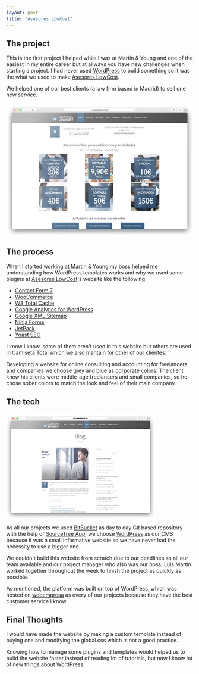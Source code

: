 ```yaml
---
layout: post
title: "Asesores LowCost"
---
```


## The project

This is the first project I helped while I was at Martin & Young and one of the easiest in my entire career but at allways you have new challenges when starting a project. I had never used [WordPress](https://www.wordpress.com) to build something so it was the what we used to make [Asesores LowCost](http://www.asesoreslowcost.com/).

We helped one of our best clients (a law firm based in Madrid) to sell one new service.

<img src="/images/project-asesores-lowcost-1.jpg" alt="Asesores LowCost's Home Page">

## The process

When I started working at Martin & Young my boss helped me understanding how WordPress templates works and why we used some plugins at [Asesores LowCost](http://www.asesoreslowcost.com/)'s website like the following:

<ul>
	<li><a href="https://wordpress.org/plugins/contact-form-7/" target="_blank">Contact Form 7</a></li>
	<li><a href="https://wordpress.org/plugins/woocommerce/" target="_blank">WooCommerce</a></li>
	<li><a href="https://wordpress.org/plugins/w3-total-cache/" target="_blank">W3 Total Cache</a></li>
	<li><a href="https://wordpress.org/plugins/google-analytics-for-wordpress/" target="_blank">Google Analytics for WordPress</a></li>
	<li><a href="https://wordpress.org/plugins/google-sitemap-generator/" target="_blank">Google XML Sitemap</a></li>
	<li><a href="https://wordpress.org/plugins/ninja-forms/" target="_blank">Ninja Forms</a></li>
	<li><a href="https://wordpress.org/plugins/jetpack/" target="_blank">JetPack</a></li>
	<li><a href="https://es.wordpress.org/plugins/wordpress-seo/" target="_blank">Yoast SEO</a></li>
</ul>

I know I know, some of them aren't used in this website but others are used in <a href="http://camisetatotal.com/" target="_blank">Camiseta Total</a> which we also mantain for other of our clientes.

Developing a website for online consulting and accounting for freelancers and companies we choose grey and blue as corporate colors. The client knew his clients were middle-age freelancers and small companies, so he chose sober colors to match the look and feel of their main company.

## The tech

<img class="pull-image--right" src="/images/project-asesores-lowcost-2.jpg" alt="Asesores LowCost's Blog">

As all our projects we used [BitBucket](https://bitbucket.org/) as day to day Git based repository with the help of [SourceTree App](https://www.sourcetreeapp.com/), we choose [WordPress](https://www.wordpress.com) as our CMS because it was a small informative website so we have never had the necessity to use a bigger one.

We couldn't build this website from scratch due to our deadlines so all our team available and our project manager who also was our boss, Luis Martín worked together throughout the week to finish the project as quickly as possible.

As mentioned, the platform was built on top of WordPress, which was hosted on [webempresa](http://www.webempresa.com) as every of our projects because they have the best customer service I know.

## Final Thoughts

I would have made the website by making a custom template instead of buying one and modifying the global.css which is not a good practice.

Knowing how to manage some plugins and templates would helped us to build the website faster instead of reading lot of tutorials, but now I know lot of new things about WordPress.
